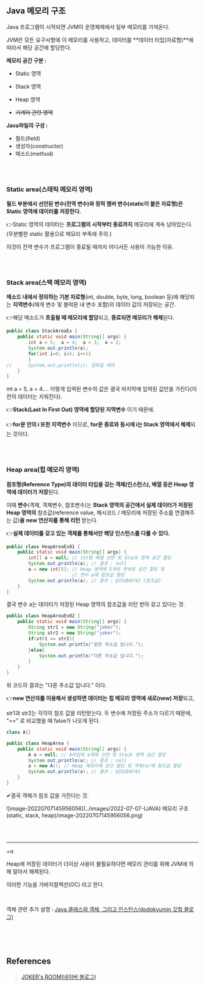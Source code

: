 ## Java 메모리 구조

Java 프로그램이 시작되면 JVM이 운영체제에서 일부 메모리를 가져온다. 

JVM은 모든 요구사항에 이 메모리를 사용하고, 데이터를 **데이터 타입(자료형)**에 따라서 해당 공간에 할당한다.



**메모리 공간 구분 :**

- Static 영역
- Stack 영역
- Heap 영역

- ~~기계어 관련 영역~~ 



**Java파일의 구성 :**

- 필드(field)
- 생성자(constructor)
- 메소드(method)

<br>

<br>

### Static area(스태틱 메모리 영역)

**필드 부분에서 선언된 변수(전역 변수)와 정적 멤버 변수(static이 붙은 자료형)은 Static 영역에 데이터를 저장한다.**

👉Static 영역의 데이터는 **프로그램의 시작부터 종료까지** 메모리에 계속 남아있는다.(무분별한  static 활용으로 메모리 부족에 주의.)

이것이 전역 변수가 프로그램이 종료될 때까지 어디서든 사용이 가능한 이유.

<br>

<br>

### Stack area(스택 메모리 영역)

**메소드 내에서 정의하는 기본 자료형**(int, double, byte, long, boolean 등)에 해당되는 **지역변수**(매개 변수 및 블럭문 내 변수 포함)의 데이터 값이 저장되는 공간.

👉해당 메소드가 **호출될 때 메모리에 할당**되고, **종료되면 메모리가 해제**된다.



```java
public class StackAreaEx {
	public static void main(String[] args) {
		int a = 5;	a = 4;	a = 3;	a = 2;
		System.out.println(a);
		for(int i=0; i<5; i++){
		}
//		System.out.println(i); 컴파일 에러
	}
}
```

int a = 5, a = 4.... 이렇게 입력된 변수의 값은 결국 마지막에 입력된 값만을 가진다(이전의 데이터는 지워진다).

👉**Stack(Last In First Out) 영역에 할당된 지역변수** 이기 때문에.

👉**for문 안의 i 또한 지역변수** 이므로, **for문 종료와 동시에 i는 Stack 영역에서 해제**되는 것이다.

<br>

<br>

### Heap area(힙 메모리 영역)

**참조형(Reference Type)의 데이터 타입을 갖는 객체(인스턴스), 배열 등은 Heap 영역에 데이터가 저장**된다. 

이때 **변수**(객체, 객체변수, 참조변수)는 **Stack 영역의 공간에서 실제 데이터가 저장된 Heap 영역의** 참조값(reference value, 해시코드 / 메모리에 저장된 주소를 연결해주는 값)**을** **new 연산자를 통해 리턴** 받는다.

👉**실제 데이터를 갖고 있는 객체를 통해서만 해당 인스턴스를 다룰 수 있다.**



```java
public class HeapAreaEx01 {
	public static void main(String[] args) {
		int[] a = null; // int형 배열 선언 및 Stack 영역 공간 할당
		System.out.println(a); // 결과 : null
		a = new int[5]; // Heap 영역에 5개의 연속된 공간 할당 및 
		                // 변수 a에 참조값 할당
		System.out.println(a); // 결과 : @15db9742 (참조값)
	}
}
```

결국 변수 a는 데이터가 저장된 Heap 영역의 참조값을 리턴 받아 갖고 있다는 것.



```java
public class HeapAreaEx02 {
	public static void main(String[] args) {
		String str1 = new String("joker");
		String str2 = new String("joker");
		if(str1 == str2){
			System.out.println("같은 주소값 입니다.");
		}else{
			System.out.println("다른 주소값 입니다.");
		}
	}
}
```

위 코드의 결과는 "다른 주소값 입니다." 이다.

 👉**new 연산자를 이용해서 생성하면 데이터는 힙 메모리 영역에 새로(new) 저장**되고,

str1과 str2는 각각의 참조 값을 리턴받는다. 두 변수에 저장된 주소가 다르기 때문에, "==" 로 비교했을 때 false가 나오게 된다.



```java
class A{}

public class HeapArea {
	public static void main(String[] args) {
		A a = null; // A타입의 a객체 선언 및 Stack 영역 공간 할당
		System.out.println(a); // 결과 : null
		a = new A(); // Heap 메모리에 공간 할당 및 객체(a)에 참조값 할당
		System.out.println(a); // 결과 : @15db9742
	}
}
```

✔결국 객체가 참조 값을 가진다는 것.

![image-20220707145956056](../images/2022-07-07-(JAVA) 메모리 구조(static, stack, heap)/image-20220707145956056.png)

<br>

<br>

------

+α

Heap에 저장된 데이터가 더이상 사용이 불필요하다면 메모리 관리를 위해 JVM에 의해 알아서 해제된다.

이러한 기능을 가바지컬렉션(GC) 라고 한다.

<br>

객체 관련 추가 설명 : [Java 클래스와 객체, 그리고 인스턴스(dodokyumin 깃헙 블로그)](https://dodokyumin.github.io/Java-%ED%81%B4%EB%9E%98%EC%8A%A4%EC%99%80-%EA%B0%9D%EC%B2%B4,-%EA%B7%B8%EB%A6%AC%EA%B3%A0-%EC%9D%B8%EC%8A%A4%ED%84%B4%EC%8A%A4/)

<br>

<br>

<br>

## References

> [JOKER's ROOM(네이버 블로그)](https://m.blog.naver.com/heartflow89/220954420688)
